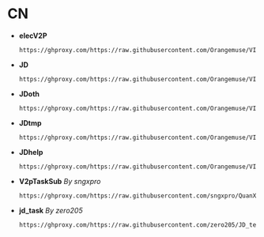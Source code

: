 # CN
- **elecV2P**
  ```
  https://ghproxy.com/https://raw.githubusercontent.com/Orangemuse/VIP/main/Tasks/tasksubCN.json
  ```
  
- **JD**
  ```
  https://ghproxy.com/https://raw.githubusercontent.com/Orangemuse/VIP/main/Tasks/JDCN.json
  ```
  
- **JDoth**
  ``` 
  https://ghproxy.com/https://raw.githubusercontent.com/Orangemuse/VIP/main/Tasks/JDCNoth.json
  ```
  
- **JDtmp**
  ```
  https://ghproxy.com/https://raw.githubusercontent.com/Orangemuse/VIP/main/Tasks/JDCNtmp.json
  ```
   
- **JDhelp**
  ```
  https://ghproxy.com/https://raw.githubusercontent.com/Orangemuse/VIP/main/Tasks/JDCNhelp.json
  ```
  
- **V2pTaskSub** *By sngxpro*
  ```
  https://ghproxy.com/https://raw.githubusercontent.com/sngxpro/QuanX/master/V2pTaskSub/sngxprov2p.json
  ```
    
- **jd_task** *By zero205*
  ```
  https://ghproxy.com/https://raw.githubusercontent.com/zero205/JD_tencent_scf/main/jd_task.json
  ```
